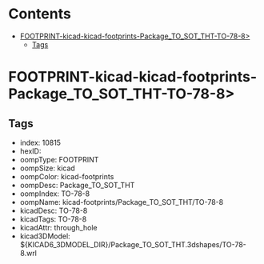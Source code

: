 



Contents
========

* [FOOTPRINT-kicad-kicad-footprints-Package_TO_SOT_THT-TO-78-8>](#footprint-kicad-kicad-footprints-package_to_sot_tht-to-78-8)
	* [Tags](#tags)

# FOOTPRINT-kicad-kicad-footprints-Package_TO_SOT_THT-TO-78-8>

## Tags

- index: 10815
- hexID: 
- oompType: FOOTPRINT
- oompSize: kicad
- oompColor: kicad-footprints
- oompDesc: Package_TO_SOT_THT
- oompIndex: TO-78-8
- oompName: kicad-footprints/Package_TO_SOT_THT/TO-78-8
- kicadDesc: TO-78-8
- kicadTags: TO-78-8
- kicadAttr: through_hole
- kicad3DModel: ${KICAD6_3DMODEL_DIR}/Package_TO_SOT_THT.3dshapes/TO-78-8.wrl
